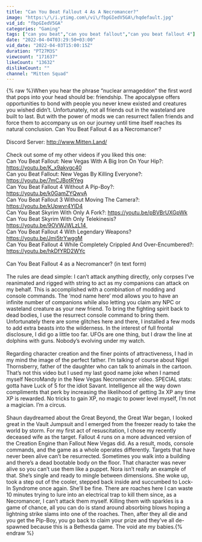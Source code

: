 ```yaml
---
title: "Can You Beat Fallout 4 As A Necromancer?"
image: "https:\/\/i.ytimg.com\/vi\/fbpGIedV5GA\/hqdefault.jpg"
vid_id: "fbpGIedV5GA"
categories: "Gaming"
tags: ["can you beat","can you beat fallout","can you beat fallout 4"]
date: "2022-04-04T03:29:50+03:00"
vid_date: "2022-04-03T15:00:15Z"
duration: "PT27M3S"
viewcount: "171637"
likeCount: "13632"
dislikeCount: ""
channel: "Mitten Squad"
---
```

{% raw %}When you hear the phrase “nuclear armageddon” the first word that pops into your head should be: friendship. The apocalypse offers opportunities to bond with people you never knew existed and creatures you wished didn’t. Unfortunately, not all friends out in the wasteland are built to last. But with the power of mods we can resurrect fallen friends and force them to accompany us on our journey until time itself reaches its natural conclusion. Can You Beat Fallout 4 as a Necromancer?<br /><br />Discord Server: <a rel="nofollow" target="blank" href="http://www.Mitten.Land/">http://www.Mitten.Land/</a> <br /><br />Check out some of my other videos if you liked this one:<br />Can You Beat Fallout: New Vegas With A Big Iron On Your Hip?: <a rel="nofollow" target="blank" href="https://youtu.be/K_x9akvgc40">https://youtu.be/K_x9akvgc40</a><br />Can you Beat Fallout: New Vegas By Killing Everyone?:  <a rel="nofollow" target="blank" href="https://youtu.be/7mCJBotRYeg">https://youtu.be/7mCJBotRYeg</a><br />Can You Beat Fallout 4 Without A Pip-Boy?: <a rel="nofollow" target="blank" href="https://youtu.be/k0GamZYQwvA">https://youtu.be/k0GamZYQwvA</a><br />Can You Beat Fallout 3 Without Moving The Camera?: <a rel="nofollow" target="blank" href="https://youtu.be/kUpwvr4YlD4">https://youtu.be/kUpwvr4YlD4</a><br />Can You Beat Skyrim With Only A Fork?: <a rel="nofollow" target="blank" href="https://youtu.be/pBVBrUXGpWk">https://youtu.be/pBVBrUXGpWk</a><br />Can You Beat Skyrim With Only Telekinesis? <a rel="nofollow" target="blank" href="https://youtu.be/9OVWJWLzL14 ">https://youtu.be/9OVWJWLzL14 </a><br />Can You Beat Fallout 4 With Legendary Weapons? <a rel="nofollow" target="blank" href="https://youtu.be/Jmi5trYwggM">https://youtu.be/Jmi5trYwggM</a><br />Can You Beat Fallout 4 While Completely Crippled And Over-Encumbered?: <a rel="nofollow" target="blank" href="https://youtu.be/hkDfYRD2WYc">https://youtu.be/hkDfYRD2WYc</a><br /><br />Can You Beat Fallout 4 as a Necromancer? (in text form)<br /><br />The rules are dead simple: I can’t attack anything directly, only corpses I’ve reanimated and rigged with string to act as my companions can attack on my behalf. This is accomplished with a combination of modding and console commands. The ‘mod name here’ mod allows you to have an infinite number of companions while also letting you claim any NPC or wasteland creature as your new friend. To bring the fighting spirit back to dead bodies, I use the resurrect console command to bring them. Unfortunately there are some glitches here and there, I installed a few mods to add extra beasts into the wilderness. In the interest of full frontal disclosure, I did go a little too far. UFOs are one thing, but I draw the line at dolphins with guns. Nobody’s evolving under my watch.  <br /><br />Regarding character creation and the finer points of attractiveness, I had in my mind the image of the perfect father. I’m talking of course about Nigel Thornsberry, father of the daughter who can talk to animals in the cartoon. That’s not this video but I used my last good name joke when I named myself NecroMandy in the New Vegas Necromancer video. SPECIAL stats: gotta have Luck of 5 for the idiot Savant. Intelligence all the way down compliments that perk by increasing the likelihood of getting 3x XP any time XP is rewarded. No tricks to gain XP, no magic to power level myself, I’m not a magician. I’m a circus. <br /><br />Shaun daydreamed about the Great Beyond, the Great War began, I looked great in the Vault Jumpsuit and I emerged from the freezer ready to take the world by storm. For my first act of resuscitation, I chose my recently deceased wife as the target. Fallout 4 runs on a more advanced version of the Creation Engine than Fallout New Vegas did. As a result, mods, console commands, and the game as a whole operates differently. Targets that have never been alive can’t be resurrected. Sometimes you walk into a building and there’s a dead bootable body on the floor. That character was never alive so you can’t use them like a puppet. Nora isn’t really an example of that. She’s single and ready to mingle between dimensions. She woke up, took a step out of the cooler, stepped back inside and succumbed to Lock-In Syndrome once again. She’ll be fine. There are roaches here I can waste 10 minutes trying to lure into an electrical trap to kill them since, as a Necromancer, I can’t attack them myself. Killing them with sparkles is a game of chance, all you can do is stand around absorbing blows hoping a lightning strike slams into one of the roaches. Then, after they all die and you get the Pip-Boy, you go back to claim your prize and they’ve all de-spawned because this is a Bethesda game. The void ate my babies.{% endraw %}
